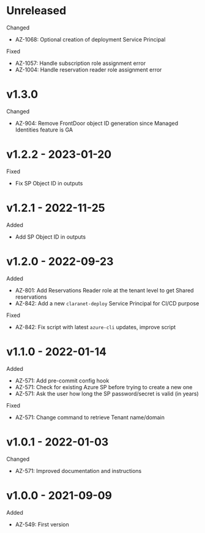 # Unreleased

Changed
  * AZ-1068: Optional creation of deployment Service Principal

Fixed
  * AZ-1057: Handle subscription role assignment error
  * AZ-1004: Handle reservation reader role assignment error

# v1.3.0

Changed
  * AZ-904: Remove FrontDoor object ID generation since Managed Identities feature is GA

# v1.2.2 - 2023-01-20

Fixed
  * Fix SP Object ID in outputs

# v1.2.1 - 2022-11-25

Added
  * Add SP Object ID in outputs

# v1.2.0 - 2022-09-23

Added
  * AZ-801: Add Reservations Reader role at the tenant level to get Shared reservations
  * AZ-842: Add a new `claranet-deploy` Service Principal for CI/CD purpose

Fixed
  * AZ-842: Fix script with latest `azure-cli` updates, improve script

# v1.1.0 - 2022-01-14

Added
  * AZ-571: Add pre-commit config hook
  * AZ-571: Check for existing Azure SP before trying to create a new one
  * AZ-571: Ask the user how long the SP password/secret is valid (in years)

Fixed
  * AZ-571: Change command to retrieve Tenant name/domain

# v1.0.1 - 2022-01-03

Changed
  * AZ-571: Improved documentation and instructions

# v1.0.0 - 2021-09-09

Added
  * AZ-549: First version
